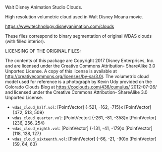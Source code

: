 Walt Disney Animation Studio Clouds.

High resolution volumetric cloud used in Walt Disney Moana movie.

https://www.technology.disneyanimation.com/clouds

These files correspond to binary segmentation of original WDAS clouds (with filled interior).

LICENSING OF THE ORIGINAL FILES:

The contents of this package are Copyright 2017 Disney Enterprises,
Inc. and are licensed under the Creative Commons Attribution-
ShareAlike 3.0 Unported License. A copy of this license is available
at http://creativecommons.org/licenses/by-sa/3.0/. The volumetric
cloud model used for reference is a photograph by Kevin Udy provided
on the Colorado Clouds Blog at https://coclouds.com/436/cumulus/
2012-07-26/ and licensed under the Creative Commons Attribution-
ShareAlike 3.0 Unported License.


* `wdas_cloud_half.vol`: [PointVector] {-521, -162, -715}x [PointVector] {472, 513, 509}
* `wdas_cloud_quarter.vol`: [PointVector] {-261, -81, -358}x [PointVector] {236, 256, 254}
* `wdas_cloud_eighth.vol`:  [PointVector] {-131, -41, -179}x [PointVector] {118, 128, 127}
* `wdas_cloud_sixteenth.vol`: [PointVector] {-66, -21, -90}x [PointVector] {59, 64, 63}
